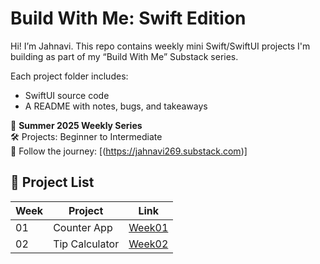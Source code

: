 # Build With Me: Swift Edition

Hi! I’m Jahnavi. This repo contains weekly mini Swift/SwiftUI projects I'm building as part of my “Build With Me” Substack series.

Each project folder includes:
- SwiftUI source code
- A README with notes, bugs, and takeaways

📅 **Summer 2025 Weekly Series**  
🛠️ Projects: Beginner to Intermediate  
📰 Follow the journey: [(https://jahnavi269.substack.com)]

## 🔄 Project List

| Week | Project               | Link     |
|------|------------------------|----------|
| 01   | Counter App            | [Week01](./Week01-CounterApp) |
| 02   | Tip Calculator         | [Week02](./Week02-TipCalculator) |
